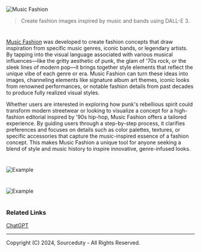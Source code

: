 ![Music Fashion](https://github.com/user-attachments/assets/bc754aea-fd23-4e3e-8701-450a420882ef)

> Create fashion images inspired by music and bands using DALL-E 3.
#

[Music Fashion](https://chatgpt.com/g/g-RNjpmVinK-music-fashion) was developed to create fashion concepts that draw inspiration from specific music genres, iconic bands, or legendary artists. By tapping into the visual language associated with various musical influences—like the gritty aesthetic of punk, the glam of '70s rock, or the sleek lines of modern pop—it brings together style elements that reflect the unique vibe of each genre or era. Music Fashion can turn these ideas into images, channeling elements like signature album art themes, iconic looks from renowned performances, or notable fashion details from past decades to produce fully realized visual styles.

Whether users are interested in exploring how punk's rebellious spirit could transform modern streetwear or looking to visualize a concept for a high-fashion editorial inspired by '90s hip-hop, Music Fashion offers a tailored experience. By guiding users through a step-by-step process, it clarifies preferences and focuses on details such as color palettes, textures, or specific accessories that capture the music-inspired essence of a fashion concept. This makes Music Fashion a unique tool for anyone seeking a blend of style and music history to inspire innovative, genre-infused looks.

#
![Example](https://github.com/user-attachments/assets/546edc14-b427-4856-8f76-ff313a1a88bb)
#
![Example](https://github.com/user-attachments/assets/b52220ed-88fa-48bc-97af-0b581ad23402)

#
### Related Links

[ChatGPT](https://github.com/sourceduty/ChatGPT)

***
Copyright (C) 2024, Sourceduty - All Rights Reserved.
